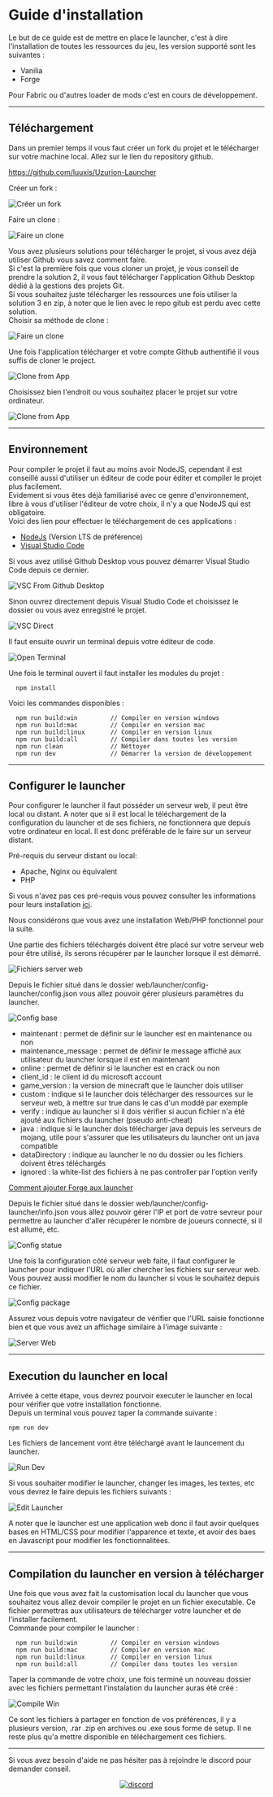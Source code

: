 # Guide d'installation
Le but de ce guide est de mettre en place le launcher, c'est à dire l'installation de toutes les ressources du jeu, les version supporté sont les suivantes : 
 - Vanilia
 - Forge

Pour Fabric ou d'autres loader de mods c'est en cours de développement.
___
## Téléchargement

Dans un premier temps il vous faut créer un fork du projet et le télécharger sur votre machine local. Allez sur le lien du repository github.

https://github.com/luuxis/Uzurion-Launcher

Créer un fork :

![Créer un fork](./images/create_fork.png)

Faire un clone : 

![Faire un clone](./images/clone_project.png)


Vous avez plusieurs solutions pour télécharger le projet, si vous avez déjà utiliser Github vous savez comment faire. <br>
Si c'est la première fois que vous cloner un projet, je vous conseil de prendre la solution 2, il vous faut télécharger l'application Github Desktop dédié à la gestions des projets Git.<br>
Si vous souhaitez juste télécharger les ressources une fois utiliser la solution 3 en zip, à noter que le lien avec le repo gitub est perdu avec cette solution.<br>
Choisir sa méthode de clone : 

![Faire un clone](./images/clone_solutions.png)

Une fois l'application télécharger et votre compte Github authentifié il vous suffis de cloner le project.

![Clone from App](./images/github_app_clone.png)

Choisissez bien l'endroit ou vous souhaitez placer le projet sur votre ordinateur.

![Clone from App](./images/clone_path.png)
___
## Environnement

Pour compiler le projet il faut au moins avoir NodeJS, cependant il est conseillé aussi d'utiliser un éditeur de code pour éditer et compiler le projet plus facilement.<br>
Evidement si vous êtes déjà familiarisé avec ce genre d'environnement, libre à vous d'utiliser l'éditeur de votre choix, il n'y a que NodeJS qui est obligatoire.<br>
Voici des lien pour effectuer le téléchargement de ces applications :

 - [NodeJs](https://nodejs.org/fr/) (Version LTS de préférence)
 - [Visual Studio Code](https://code.visualstudio.com)

Si vous avez utilisé Github Desktop vous pouvez démarrer Visual Studio Code depuis ce dernier.

![VSC From Github Desktop](./images/launch_vsc.png)

Sinon ouvrez directement depuis Visual Studio Code et choisissez le dossier ou vous avez enregistré le projet.

![VSC Direct](./images/from_direct_vsc.png)

Il faut ensuite ouvrir un terminal depuis votre éditeur de code.

![Open Terminal](./images/open_terminal.png)

Une fois le terminal ouvert il faut installer les modules du projet :

```console
  npm install
```

Voici les commandes disponibles :

```console
  npm run build:win         // Compiler en version windows
  npm run build:mac         // Compiler en version mac
  npm run build:linux       // Compiler en version linux
  npm run build:all         // Compiler dans toutes les version 
  npm run clean             // Néttoyer 
  npm run dev               // Démarrer la version de développement 
```
___
## Configurer le launcher

Pour configurer le launcher il faut posséder un serveur web, il peut être local ou distant. A noter que si il est local le téléchargement de la configuration du launcher et de ses fichiers, ne fonctionnera que depuis votre ordinateur en local. Il est donc préférable de le faire sur un serveur distant.

Pré-requis du serveur distant ou local:
 - Apache, Nginx ou équivalent
 - PHP

Si vous n'avez pas ces pré-requis vous pouvez consulter les informations pour leurs installation [ici](./images/server_web_php.md).

Nous considérons que vous avez une installation Web/PHP fonctionnel pour la suite.

Une partie des fichiers téléchargés doivent être placé sur votre serveur web pour être utilisé, ils serons récupérer par le launcher lorsque il est démarré.

![Fichiers server web](./images/fichiers_server_web.png)

Depuis le fichier situé dans le dossier web/launcher/config-launcher/config.json vous allez pouvoir gérer plusieurs paramètres du launcher.

![Config base](./images/config_base.png)

 - maintenant : permet de définir sur le launcher est en maintenance ou non
 - maintenance_message : permet de définir le message affiché aux utilisateur du launcher lorsque il est en maintenant
 - online : permet de définir si le launcher est en crack ou non
 - client_id : le client id du microsoft account
 - game_version : la version de minecraft que le launcher dois utiliser
 - custom : indique si le launcher dois télécharger des ressources sur le serveur web, à mettre sur true dans le cas d'un moddé par exemple
 - verify : indique au launcher si il dois vérifier si aucun fichier n'a été ajouté aux fichiers du launcher (pseudo anti-cheat)
 - java : indique si le launcher dois télécharger java depuis les serveurs de mojang, utile pour s'assurer que les utilisateurs du launcher ont un java compatible
 - dataDirectory : indique au launcher le no du dossier ou les fichiers doivent êtres téléchargés
 - ignored : la white-list des fichiers à ne pas controller par l'option verify

[Comment ajouter Forge aux launcher](./forge.md)

Depuis le fichier situé dans le dossier web/launcher/config-launcher/info.json vous allez pouvoir gérer l'IP et port de votre sevreur pour permettre au launcher d'aller récupérer le nombre de joueurs connecté, si il est allumé, etc.

![Config statue](./images/config_statue.png)

Une fois la configuration côté serveur web faite, il faut configurer le launcher pour indiquer l'URL où aller chercher les fichiers sur serveur web. Vous pouvez aussi modifier le nom du launcher si vous le souhaitez depuis ce fichier.

![Config package](./images/config_package.png)

Assurez vous depuis votre navigateur de vérifier que l'URL saisie fonctionne bien et que vous avez un affichage similaire à l'image suivante :

![Server Web](./images/server_web.png)

___
## Execution du launcher en local

Arrivée à cette étape, vous devrez pourvoir executer le launcher en local pour vérifier que votre installation fonctionne.<br>
Depuis un terminal vous pouvez taper la commande suivante :
```console
npm run dev
```

Les fichiers de lancement vont être téléchargé avant le launcement du launcher.

![Run Dev](./images/run_dev.png)

Si vous souhaiter modifier le launcher, changer les images, les textes, etc vous devrez le faire depuis les fichiers suivants :

![Edit Launcher](./images/edit_launcher.png)

A noter que le launcher est une application web donc il faut avoir quelques bases en HTML/CSS pour modifier l'apparence et texte, et avoir des baes en Javascript pour modifier les fonctionnalitées.

___
## Compilation du launcher en version à télécharger

Une fois que vous avez fait la customisation local du launcher que vous souhaitez vous allez devoir compiler le projet en un fichier executable. Ce fichier permettras aux utilisateurs de télécharger votre launcher et de l'installer facilement.<br>
Commande pour compiler le launcher :

```console
  npm run build:win         // Compiler en version windows
  npm run build:mac         // Compiler en version mac
  npm run build:linux       // Compiler en version linux
  npm run build:all         // Compiler dans toutes les version 
```
Taper la commande de votre choix, une fois terminé un nouveau dossier avec les fichiers permettant l'instalation du launcher auras été créé : 

![Compile Win](./images/compile_win.png)

Ce sont les fichiers à partager en fonction de vos préférences, il y a plusieurs version, .rar .zip en archives ou .exe sous forme de setup. Il ne reste plus qu'a mettre disponible en téléchargement ces fichiers.

___

Si vous avez besoin d'aide ne pas hésiter pas à rejoindre le discord pour demander conseil.
[<p align="center"><img src="https://discordapp.com/api/guilds/819729377650278420/embed.png?style=banner4" alt="discord">](https://discord.gg/e9q7Yr2cuQ) 
